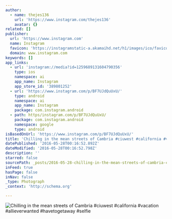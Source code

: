 ```yaml
---
author:
  - name: thejes136
    url: 'https://www.instagram.com/thejes136'
    avatar: {}
related: []
publisher:
  url: 'https://www.instagram.com'
  name: Instagram
  favicon: 'https://instagramstatic-a.akamaihd.net/h1/images/ico/favicon.ico/dfa85bb1fd63.ico'
  domain: www.instagram.com
keywords: []
app_links:
  - url: 'instagram://media?id=1259689131604790356'
    type: ios
    namespace: ai
    app_name: Instagram
    app_store_id: '389801252'
  - url: 'https://www.instagram.com/p/BF7UJdQuUxU/'
    type: android
    namespace: ai
    app_name: Instagram
    package: com.instagram.android
  - path: https/instagram.com/p/BF7UJdQuUxU/
    package: com.instagram.android
    namespace: google
    type: android
isBasedOnUrl: 'https://www.instagram.com/p/BF7UJdQuUxU/'
title: 'Chilling in the mean streets of Cambria #ciuwest #california #vacation #allieverwanted #havetogetaway #selfie'
datePublished: '2016-05-28T00:16:52.892Z'
dateModified: '2016-05-28T00:16:52.798Z'
description: ''
starred: false
sourcePath: _posts/2016-05-28-chilling-in-the-mean-streets-of-cambria-ciuwest-california.md
inFeed: true
hasPage: false
inNav: false
_type: Photograph
_context: 'http://schema.org'

---
```

![Chilling in the mean streets of Cambria #ciuwest #california #vacation #allieverwanted #havetogetaway #selfie](https://scontent.cdninstagram.com/t51.2885-15/s640x640/sh0.08/e35/13249870_819235764844936_703020198_n.jpg?ig_cache_key=MTI1OTY4OTEzMTYwNDc5MDM1Ng%3D%3D.2)